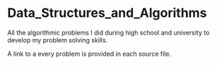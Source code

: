 # Data_Structures_and_Algorithms
All the algorithmic problems I did during high school and university to develop my problem solving skills.

A link to a every problem is provided in each source file.
